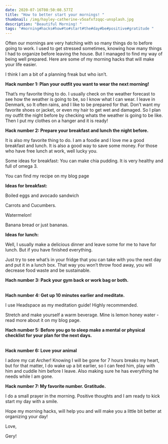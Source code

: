 ```yaml
---
date: 2020-07-16T08:50:08.577Z
title: "How to better start your mornings! "
thumbnail: /img/hayley-catherine-v5oafxfzqqc-unsplash.jpg
description: "Beautiful Morning! "
tags: "#morning#hacks#how#to#start#the#day#be#positive#gratitude "
---
```

Often our mornings are very hatching with so many things do to before going to work. I used to get stressed sometimes, knowing how many things I had to organize before leaving the house. But I managed to find my way of being well prepared. Here are some of my morning hacks that will make your life easier.

I think I am a bit of a planning freak but who isn’t.



**Hack number 1: Plan your outfit you want to wear the next morning!**

That’s my favorite thing to do. I usually check on the weather forecast to see how the weather is going to be, so I know what I can wear. I leave in Denmark, so It often rains, and I like to be prepared for that. Don’t want my favorite shoes or jacket, or even my hair to get wet and damaged. So I plan my outfit the night before by checking whats the weather is going to be like. Then I put my clothes on a hanger and it is ready!



**Hack number 2: Prepare your breakfast and lunch the night before.**

It is also my favorite thing to do. I am a foodie and I love me a good breakfast and lunch. It is also a good way to save some money. For those who have free lunch at work, well lucky you.

Some ideas for breakfast: You can make chia pudding. It is very healthy and full of omega 3.

You can find my recipe on my blog page

**Ideas for breakfast:**

Boiled eggs and avocado sandwich

Carrots and Cucumbers.

Watermelon!

Banana bread or just bananas.



**Ideas for lunch:**

Well, I usually make a delicious dinner and leave some for me to have for lunch. But if you have finished everything.

Just try to see what’s in your fridge that you can take with you the next day and put it in a lunch box. That way you won’t throw food away, you will decrease food waste and be sustainable.



**Hach number 3: Pack your gym back or work bag or both.**

**\
Hach number 4: Get up 10 minutes earlier and meditate.** 

I use Headspace as my meditation guide! Highly recommended.

Stretch and make yourself a warm beverage. Mine is lemon honey water - read more about it on my blog page.



**Hach number 5: Before you go to sleep make a mental or physical checklist for your plan for the next days.**

**\
Hack number 6: Love your animal**

I adore my cat Archer! Knowing I will be gone for 7 hours breaks my heart, but for that matter, I do wake up a bit earlier, so I can feed him, play with him and cuddle him before I leave. Also making sure he has everything he needs while I am gone.



**Hack number 7: My favorite number. Gratitude.**

I do a small prayer in the morning. Positive thoughts and I am ready to kick start my day with a smile.

Hope my morning hacks, will help you and will make you a little bit better at organizing your day!

Love, 

Gery!